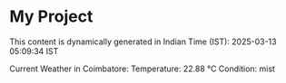 # My Project

This content is dynamically generated in Indian Time (IST): 2025-03-13 05:09:34 IST


Current Weather in Coimbatore:
Temperature: 22.88 °C
Condition: mist
